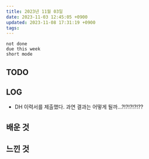 ```yaml
---
title: 2023년 11월 03일
date: 2023-11-03 12:45:05 +0900
updated: 2023-11-08 17:31:19 +0900
tags: 
---
```


```tasks
not done 
due this week
short mode
```

## TODO
## LOG

- DH 이력서를 제출했다. 과연 결과는 어떻게 될까...?!?!?!?!??

## 배운 것

## 느낀 것